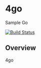 # 4go
Sample Go

[![Build Status](https://travis-ci.org/jittakal/4go.svg?branch=master)](https://travis-ci.org/jittakal/4go)

## Overview
4go

